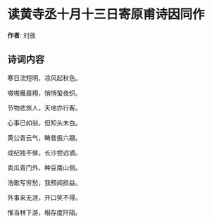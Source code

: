 # 读黄寺丞十月十三日寄原甫诗因同作

**作者**: 刘攽

## 诗词内容

寒日流短明，凉风起秋色。

嗷嗷雁晨翔，悄悄蛩夜织。

节物悲旅人，天地亦行客。

心事已如翁，但知头未白。

黄公青云气，畴昔振六翮。

成纪独不侯，长沙尝远谪。

卖瓜青门外，种豆南山侧。

浩歌写穷愁，我预闻损益。

外事来无涯，开口笑不得。

惟当林下游，相存度阡陌。

